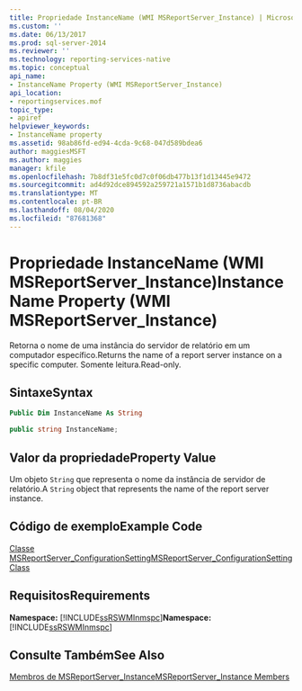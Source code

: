 ```yaml
---
title: Propriedade InstanceName (WMI MSReportServer_Instance) | Microsoft Docs
ms.custom: ''
ms.date: 06/13/2017
ms.prod: sql-server-2014
ms.reviewer: ''
ms.technology: reporting-services-native
ms.topic: conceptual
api_name:
- InstanceName Property (WMI MSReportServer_Instance)
api_location:
- reportingservices.mof
topic_type:
- apiref
helpviewer_keywords:
- InstanceName property
ms.assetid: 98ab86fd-ed94-4cda-9c68-047d589bdea6
author: maggiesMSFT
ms.author: maggies
manager: kfile
ms.openlocfilehash: 7b8df31e5fc0d7c0f06db477b13f1d13445e9472
ms.sourcegitcommit: ad4d92dce894592a259721a1571b1d8736abacdb
ms.translationtype: MT
ms.contentlocale: pt-BR
ms.lasthandoff: 08/04/2020
ms.locfileid: "87681368"
---
```

# <a name="instancename-property-wmi-msreportserver_instance"></a><span data-ttu-id="0da29-102">Propriedade InstanceName (WMI MSReportServer_Instance)</span><span class="sxs-lookup"><span data-stu-id="0da29-102">InstanceName Property (WMI MSReportServer_Instance)</span></span>
  <span data-ttu-id="0da29-103">Retorna o nome de uma instância do servidor de relatório em um computador específico.</span><span class="sxs-lookup"><span data-stu-id="0da29-103">Returns the name of a report server instance on a specific computer.</span></span> <span data-ttu-id="0da29-104">Somente leitura.</span><span class="sxs-lookup"><span data-stu-id="0da29-104">Read-only.</span></span>  
  
## <a name="syntax"></a><span data-ttu-id="0da29-105">Sintaxe</span><span class="sxs-lookup"><span data-stu-id="0da29-105">Syntax</span></span>  
  
```vb  
Public Dim InstanceName As String  
```  
  
```csharp  
public string InstanceName;  
```  
  
## <a name="property-value"></a><span data-ttu-id="0da29-106">Valor da propriedade</span><span class="sxs-lookup"><span data-stu-id="0da29-106">Property Value</span></span>  
 <span data-ttu-id="0da29-107">Um objeto `String` que representa o nome da instância de servidor de relatório.</span><span class="sxs-lookup"><span data-stu-id="0da29-107">A `String` object that represents the name of the report server instance.</span></span>  
  
## <a name="example-code"></a><span data-ttu-id="0da29-108">Código de exemplo</span><span class="sxs-lookup"><span data-stu-id="0da29-108">Example Code</span></span>  
 [<span data-ttu-id="0da29-109">Classe MSReportServer_ConfigurationSetting</span><span class="sxs-lookup"><span data-stu-id="0da29-109">MSReportServer_ConfigurationSetting Class</span></span>](msreportserver-configurationsetting-class.md)  
  
## <a name="requirements"></a><span data-ttu-id="0da29-110">Requisitos</span><span class="sxs-lookup"><span data-stu-id="0da29-110">Requirements</span></span>  
 <span data-ttu-id="0da29-111">**Namespace:** [!INCLUDE[ssRSWMInmspc](../../includes/ssrswminmspc-md.md)]</span><span class="sxs-lookup"><span data-stu-id="0da29-111">**Namespace:** [!INCLUDE[ssRSWMInmspc](../../includes/ssrswminmspc-md.md)]</span></span>  
  
## <a name="see-also"></a><span data-ttu-id="0da29-112">Consulte Também</span><span class="sxs-lookup"><span data-stu-id="0da29-112">See Also</span></span>  
 [<span data-ttu-id="0da29-113">Membros de MSReportServer_Instance</span><span class="sxs-lookup"><span data-stu-id="0da29-113">MSReportServer_Instance Members</span></span>](msreportserver-instance-members.md)  
  
  
